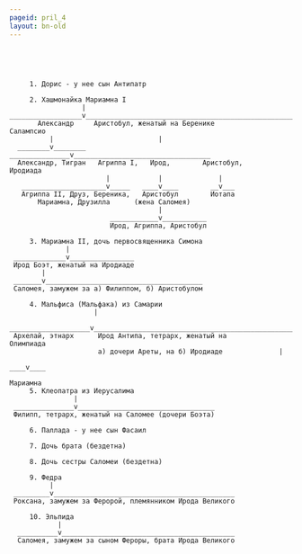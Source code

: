 ```yaml
---
pageid: pril_4
layout: bn-old
---
```


 






<pre><code>

     1. Дорис - у нее сын Антипатр

     2. Хашмонайка Мариамна I
                  |
__________________v_____________________________________________________
       Александр     Аристобул, женатый на Беренике            Салампсио
          |                          |
  ________v________   _______________v__________________________________
  Александр, Тигран   Агриппа I,   Ирод,        Аристобул,      Иродиада
                        |            |              |
   _____________________v_____   ____v____        __v___
   Агриппа II, Друз, Береника,   Аристобул        Иотапа
       Мариамна, Друзилла      (жена Саломея)
                                     |
                         ____________v___________
                         Ирод, Агриппа, Аристобул

     3. Мариамна II, дочь первосвященника Симона
              |
 _____________v________________
 Ирод Боэт, женатый на Иродиаде
        |
 _______v_______________________________________
 Саломея, замужем за а) Филиппом, б) Аристобулом

     4. Мальфиса (Мальфака) из Самарии
                     |
 ____________________v__________________________________________________
 Архелай, этнарх      Ирод Антипа, тетрарх, женатый на         Олимпиада
                      а) дочери Ареты, на б) Иродиаде              |
                                                               ____v____
                                                                Мариамна
     5. Клеопатра из Иерусалима
                |
 _______________v__________________________________
 Филипп, тетрарх, женатый на Саломее (дочери Боэта)

     6. Паллада - у нее сын Фасаил
 
     7. Дочь брата (бездетна)

     8. Дочь сестры Саломеи (бездетна)

     9. Федра
          |
 _________v_____________________________________________
 Роксана, замужем за Феророй, племянником Ирода Великого

     10. Эльпида
            |
  __________v___________________________________________
  Саломея, замужем за сыном Фероры, брата Ирода Великого

</code></pre>
<p> </p>

     



